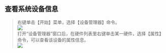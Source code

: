 ## 查看系统设备信息
>右键单击【开始】菜单，选择【设备管理器】命令。  
>![](https://exp-picture.cdn.bcebos.com/8db0c6a7263348844ded1a98ddee7b7f870e45a6.jpg?x-bce-process=image%2Fresize%2Cm_lfit%2Cw_500%2Climit_1%2Fformat%2Cf_auto%2Fquality%2Cq_80)  
>打开“设备管理器”窗口后，在硬件列表里右键单击某一硬件，选择【属性】命令，可以查看该设备的属性信息。   
>![](https://exp-picture.cdn.bcebos.com/304f0999e92abab8e64e3b4a4814f1c594eea1a6.jpg?x-bce-process=image%2Fresize%2Cm_lfit%2Cw_500%2Climit_1%2Fformat%2Cf_auto%2Fquality%2Cq_80)   

